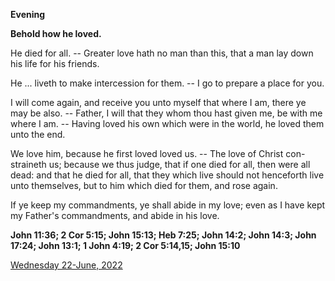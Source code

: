 **Evening**

**Behold how he loved.**
 
He died for all. -- Greater love hath no man than this, that a man lay down his life for his friends.
 
He ... liveth to make intercession for them. -- I go to prepare a place for you.
 
I will come again, and receive you unto myself that where I am, there ye may be also. -- Father, I will that they whom thou hast given me, be with me where I am. -- Having loved his own which were in the world, he loved them unto the end.
 
We love him, because he first loved loved us. -- The love of Christ con-straineth us; because we thus judge, that if one died for all, then were all dead: and that he died for all, that they which live should not henceforth live unto themselves, but to him which died for them, and rose again.
 
If ye keep my commandments, ye shall abide in my love; even as I have kept my Father's commandments, and abide in his love.  

**John 11:36; 2 Cor 5:15; John 15:13; Heb 7:25; John 14:2; John 14:3; John 17:24; John 13:1; 1 John 4:19; 2 Cor 5:14,15; John 15:10**

[Wednesday 22-June, 2022](https://t.me/daily_light)
